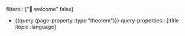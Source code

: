 filters:: {"🏡 welcome" false}

- {{query (page-property :type "theorem")}}
  query-properties:: [:title :topic :language]